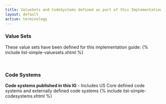 ```yaml
---
title: ValueSets and CodeSystems defined as part of this Implementation Guide
layout: default
active: terminology
---
```

### Value Sets

These value sets have been defined for this implementation guide:
{% include list-simple-valuesets.xhtml %}

<br/>

### Code Systems

**Code systems published in this IG** - Includes US Core defined code systems and externally defined code systems
{% include list-simple-codesystems.xhtml %}
